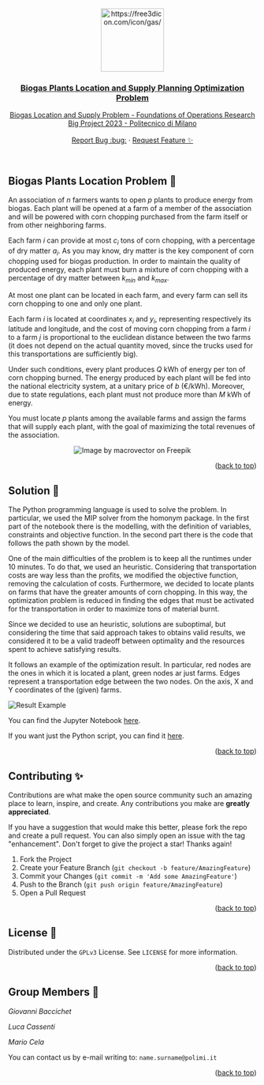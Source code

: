 <!-- Improved compatibility of back to top link: See: https://github.com/othneildrew/Best-README-Template/pull/73 -->
<a name="readme-top"></a>
<!--
*** Thanks for checking out the Best-README-Template. If you have a suggestion
*** that would make this better, please fork the repo and create a pull request
*** or simply open an issue with the tag "enhancement".
*** Don't forget to give the project a star!
*** Thanks again! Now go create something AMAZING! :D
-->

<!-- PROJECT LOGO -->
<br />
<div align="center">
  <a href="https://github.com/MarioCela/Biogas_Location_and_Supply_Problem_OR">
    <img src="media/Gas.png" alt="https://free3dicon.com/icon/gas/" width="128"
  </a>

<h3 align="center">Biogas Plants Location and Supply Planning Optimization Problem</h3>

  <p align="center">
    Biogas Location and Supply Problem - Foundations of Operations Research Big Project 2023 - Politecnico di Milano
    <br />
    <br />
    <a href="https://github.com/GiovanniBaccichet/biogasOR/issues">Report Bug :bug:</a>
    ·
    <a href="https://github.com/GiovanniBaccichet/biogasOR/issues">Request Feature ✨</a>
  </p>
  <br />
</div>

<!-- ABOUT THE PROJECT -->
## Biogas Plants Location Problem 🌾

An association of $n$ farmers wants to open $p$ plants to produce energy from biogas. 
Each plant will be opened at a farm of a member of the association and will be powered with corn chopping purchased from the farm itself or from other neighboring farms.

Each farm $i$ can provide at most $c_i$ tons of corn chopping, with a percentage of dry matter $a_i$. As you may know, dry matter is the key component of corn chopping used for biogas production. In order to maintain the quality of produced energy, each plant must burn a mixture of corn chopping with a percentage of dry matter between $k_{min}$ and $k_{max}$. 

At most one plant can be located in each farm, and every farm can sell its corn chopping to one and only one plant.

Each farm $i$ is located at coordinates $x_i$ and $y_i$, representing respectively its latitude and longitude, and the cost of moving corn chopping from a farm $i$ to a farm $j$ is proportional to the euclidean distance between the two farms (it does not depend on the actual quantity moved, since the trucks used for this transportations are sufficiently big). 

Under such conditions, every plant produces $Q$ kWh of energy per ton of corn chopping burned. The energy produced by each plant will be fed into the national electricity system, at a unitary price of $b$ (€/kWh). Moreover, due to state regulations, each plant must not produce more than $M$ kWh of energy.

You must locate $p$ plants among the available farms and assign the farms that will supply each plant, with the goal of maximizing the total revenues of the association.

<p align="center">
  <img src="media/farm-illustration.png" alt="Image by macrovector on Freepik"/>
</p>

<p align="right">(<a href="#readme-top">back to top</a>)</p>

## Solution 🎯

The Python programming language is used to solve the problem. In particular, we used the MIP solver from the homonym package. In the first part of the notebook there is the modelling, with the definition of variables, constraints and objective function. In the second part there is the code that follows the path shown by the model. 

One of the main difficulties of the problem is to keep all the runtimes under 10 minutes. To do that, we used an heuristic. Considering that transportation costs are way less than the profits, we modified the objective function, removing the
calculation of costs. Furthermore, we decided to locate plants on farms that have the greater amounts of corn chopping. In this way, the optimization problem is reduced in finding the edges that must be activated for the transportation in order to maximize tons of material burnt.

Since we decided to use an heuristic, solutions are suboptimal, but considering the time that said approach takes to obtains valid results, we considered it to be a valid tradeoff between optimality and the resources spent to achieve satisfying results.

It follows an example of the optimization result. In particular, red nodes are the ones in which it is located a plant, green nodes ar just farms. Edges represent a transportation edge between the two nodes. On the axis, X and Y coordinates of the (given) farms.

![Result Example](media/result_example.png)

You can find the Jupyter Notebook [here](notebook.ipynb).

If you want just the Python script, you can find it [here](src/main.py).

<p align="right">(<a href="#readme-top">back to top</a>)</p>

<!-- CONTRIBUTING -->
## Contributing ✨

Contributions are what make the open source community such an amazing place to learn, inspire, and create. Any contributions you make are **greatly appreciated**.

If you have a suggestion that would make this better, please fork the repo and create a pull request. You can also simply open an issue with the tag "enhancement".
Don't forget to give the project a star! Thanks again!

1. Fork the Project
2. Create your Feature Branch (`git checkout -b feature/AmazingFeature`)
3. Commit your Changes (`git commit -m 'Add some AmazingFeature'`)
4. Push to the Branch (`git push origin feature/AmazingFeature`)
5. Open a Pull Request

<p align="right">(<a href="#readme-top">back to top</a>)</p>



<!-- LICENSE -->
## License 📄

Distributed under the `GPLv3` License. See `LICENSE` for more information.

<p align="right">(<a href="#readme-top">back to top</a>)</p>



<!-- CONTACT -->
## Group Members 👥

*Giovanni Baccichet* 

*Luca Cassenti* 

*Mario Cela* 

You can contact us by e-mail writing to: `name.surname@polimi.it`

<p align="right">(<a href="#readme-top">back to top</a>)</p>
